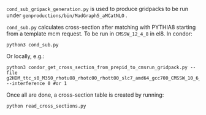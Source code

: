 ```cond_sub_gripack_generation.py``` is used to produce gridpacks to be run under ```genproductions/bin/MadGraph5_aMCatNLO``` .



```cond_sub.py``` calculates cross-section after matching with PYTHIA8 starting from a template mcm request. 
To be run in ```CMSSW_12_4_8``` in el8. 
In condor:
```
python3 cond_sub.py
```
Or locally, e.g.:
```
python3 condor_get_cross_section_from_prepid_to_cmsrun_gridpack.py --file g2HDM_ttc_s0_M350_rhotu08_rhotc00_rhott00_slc7_amd64_gcc700_CMSSW_10_6_0_tarball.tar.xz --interference 0 #or 1
```
Once all are done, a cross-section table is created by running:
```
python read_cross_sections.py
```
